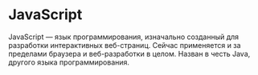 # JavaScript

JavaScript — язык программирования, изначально созданный для разработки интерактивных веб-страниц. Сейчас применяется и за пределами браузера и веб-разработки в целом. Назван в честь Java, другого языка программирования.
